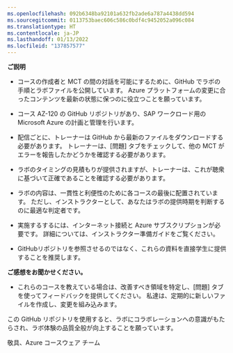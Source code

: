 ```yaml
---
ms.openlocfilehash: 092b6348ba92101a632fb2ade6a787a4438dd594
ms.sourcegitcommit: 0113753baec606c586c0bdf4c9452052a096c084
ms.translationtype: HT
ms.contentlocale: ja-JP
ms.lasthandoff: 01/13/2022
ms.locfileid: "137857577"
---
```

**ご説明**

*   コースの作成者と MCT の間の対話を可能にするために、GitHub でラボの手順とラボファイルを公開しています。 Azure プラットフォームの変更に合ったコンテンツを最新の状態に保つのに役立つことを願っています。

*   コース AZ-120 の GitHub リポジトリがあり、SAP ワークロード用の Microsoft Azure の計画と管理を行います。

*   配信ごとに、トレーナーは GitHub から最新のファイルをダウンロードする必要があります。 トレーナーは、[問題] タブをチェックして、他の MCT がエラーを報告したかどうかを確認する必要があります。  

*   ラボのタイミングの見積もりが提供されますが、トレーナーは、これが聴衆に基づいて正確であることを確認する必要があります。

*   ラボの内容は、一貫性と利便性のために各コースの最後に配置されています。 ただし、インストラクターとして、あなたはラボの提供時期を判断するのに最適な判定者です。

*   実施するするには、インターネット接続と Azure サブスクリプションが必要です。 詳細については、インストラクター準備ガイドをご覧ください。 

*   GitHubリポジトリを参照させるのではなく、これらの資料を直接学生に提供することを推奨します。 

**ご感想をお聞かせください。**

*   これらのコースを教えている場合は、改善すべき領域を特定し、[問題] タブを使ってフィードバックを提供してください。 私達は、定期的に新しいファイルを作成し、変更を組み込みます。 

この GitHub リポジトリを使用すると、ラボにコラボレーションへの意識がもたらされ、ラボ体験の品質全般が向上することを願っています。 

敬具、Azure コースウェア チーム
